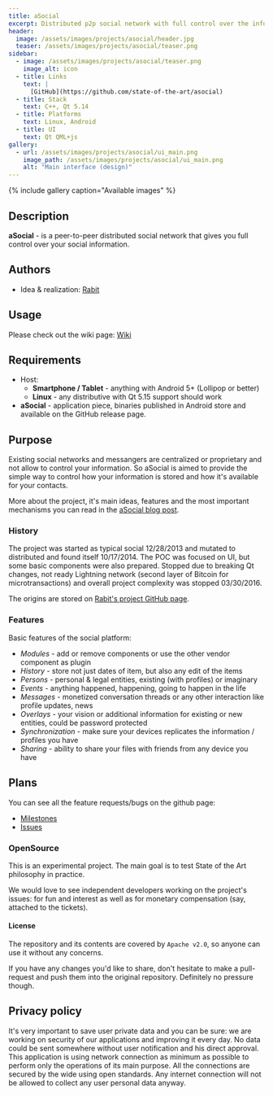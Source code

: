 ```yaml
---
title: aSocial
excerpt: Distributed p2p social network with full control over the information
header:
  image: /assets/images/projects/asocial/header.jpg
  teaser: /assets/images/projects/asocial/teaser.png
sidebar:
  - image: /assets/images/projects/asocial/teaser.png
    image_alt: icon
  - title: Links
    text: |
      [GitHub](https://github.com/state-of-the-art/asocial)
  - title: Stack
    text: C++, Qt 5.14
  - title: Platforms
    text: Linux, Android
  - title: UI
    text: Qt QML+js
gallery:
  - url: /assets/images/projects/asocial/ui_main.png
    image_path: /assets/images/projects/asocial/ui_main.png
    alt: "Main interface (design)"
---
```


{% include gallery caption="Available images" %}

## Description

**aSocial** - is a peer-to-peer distributed social network that gives you full control over your
social information.

## Authors

* Idea & realization: [Rabit](https://github.com/rabits)

## Usage

Please check out the wiki page: [Wiki](https://github.com/state-of-the-art/asocial/wiki)

## Requirements

* Host:
  * **Smartphone / Tablet** - anything with Android 5+ (Lollipop or better)
  * **Linux** - any distributive with Qt 5.15 support should work
* **aSocial** - application piece, binaries published in Android store and available on the GitHub
release page.

## Purpose

Existing social networks and messangers are centralized or proprietary and not allow to control your
information. So aSocial is aimed to provide the simple way to control how your information is stored
and how it's available for your contacts.

More about the project, it's main ideas, features and the most important mechanisms you can read in
the [aSocial blog post](/project/asocial/distributed/network/encryption/asocial-description/). 

### History

The project was started as typical social 12/28/2013 and mutated to distributed and found itself
10/17/2014. The POC was focused on UI, but some basic components were also prepared. Stopped due to
breaking Qt changes, not ready Lightning network (second layer of Bitcoin for microtransactions) and
overall project complexity was stopped 03/30/2016.

The origins are stored on [Rabit's project GitHub page](https://github.com/rabits/asocial.co).

### Features

Basic features of the social platform:

* *Modules* - add or remove components or use the other vendor component as plugin
* *History* - store not just dates of item, but also any edit of the items
* *Persons* - personal & legal entities, existing (with profiles) or imaginary
* *Events* - anything happened, happening, going to happen in the life
* *Messages* - monetized conversation threads or any other interaction like profile updates, news
* *Overlays* - your vision or additional information for existing or new entities, could be password
  protected
* *Synchronization* - make sure your devices replicates the information / profiles you have
* *Sharing* - ability to share your files with friends from any device you have

## Plans

You can see all the feature requests/bugs on the github page:

* [Milestones](https://github.com/state-of-the-art/asocial/milestones)
* [Issues](https://github.com/state-of-the-art/asocial/issues)

### OpenSource

This is an experimental project. The main goal is to test State of the Art philosophy in practice.

We would love to see independent developers working on the project's issues: for fun and interest
as well as for monetary compensation (say, attached to the tickets).

#### License

The repository and its contents are covered by `Apache v2.0`, so anyone can use it without any
concerns.

If you have any changes you'd like to share, don't hesitate to make a pull-request and push them
into the original repository. Definitely no pressure though.

## Privacy policy

It's very important to save user private data and you can be sure: we are working on security of our
applications and improving it every day. No data could be sent somewhere without user notification
and his direct approval. This application is using network connection as minimum as possible to
perform only the operations of its main purpose. All the connections are secured by the wide using
open standards. Any internet connection will not be allowed to collect any user personal data anyway.
